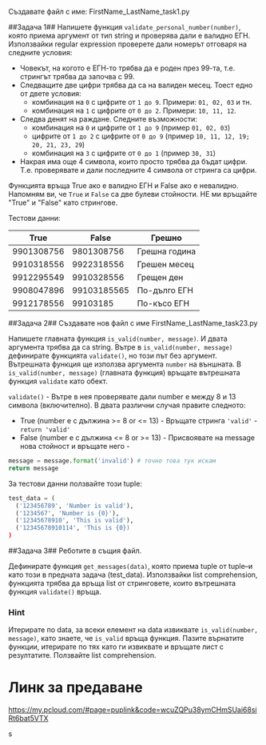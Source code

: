 Създавате файл с име: FirstName_LastName_task1.py

##Задача 1##
Напишете функция ```validate_personal_number(number)```, която приема аргумент от тип string и проверява дали е валидно ЕГН. 
Използвайки regular expression проверете дали номерът отговаря на следните условия:

* Човекът, на когото е ЕГН-то трябва да е роден през 99-та, т.е. стрингът трябва да започва с 99.
* Следващите две цифри трябва да са на валиден месец. Тоест едно от двете условия:
  * комбинация на ```0``` с цифрите от ```1 до 9```. Примери: ```01, 02, 03``` и тн.
  * комбинация на ```1``` с цифрите от ```0 до 2```. Примери: ```10, 11, 12```.
* Следва денят на раждане. Следните възможности:
  * комбинация на ```0``` и цифрите от ```1 до 9``` (пример ```01, 02, 03```)
  * цифрите от ```1 до 2``` с цифрите от ```0 до 9``` (пример ```10, 11, 12, 19; 20, 21, 23, 29```)
  * комбинация на ```3``` с цифрите от ```0 до 1``` (пример ```30, 31```)
* Накрая има още 4 символа, които просто трябва да бъдат цифри. Т.е. проверявате и дали последните 4 
  символа от стринга са цифри.
  
Функцията връща True ако е валидно ЕГН и False ако е невалидно. Напомням ви, че ```True``` и ```False``` са две булеви 
стойности. НЕ ми връщайте "True" и "False" като стрингове.
 
Тестови данни:

True       | False       | Грешно
---------- | ----------- | ---------------
9901308756 | 9801308756  | Грешна година
9910318556 | 9922318556  | Грешен месец
9912295549 | 9910328556  | Грещен ден
9908047896 | 99103185565 | По-дълго ЕГН
9912178556 | 99103185    | По-късо ЕГН

##Задача 2##
Създавате нов файл с име FirstName_LastName_task23.py

Напишете главната функция ```is_valid(number, message)```. И двата аргумента трябва да са string. Вътре в 
```is_valid(number, message)``` дефинирате функцията ```validate()```, но този път без аргумент. Вътрешната 
функция ще използва аргумента ```number``` на външната. В ```is_valid(number, message)``` (главната функция) връщате вътрешната функция ```validate``` като обект.

```validate()``` - Вътре в нея проверявате дали number е между 8 и 13 символа (включително). В двата различни случая 
правите следното:
* True (number е с дължина >= 8 or <= 13) - Връщате стринга ```'valid'``` - ```return 'valid'```
* False (number е с дължина <= 8 or >= 13) - Присвоявате на message нова стойност и връщате него - 
```python
message = message.format('invalid') # точно това тук искам
return message
```

За тестови данни ползвайте този tuple:
```python
test_data = (
  ('123456789', 'Number is valid'),
  ('1234567', 'Number is {0}'),
  ('12345678910', 'This is valid'),
  ('12345678910114', 'This is {0})
)
```


##Задача 3##
Реботите в същия файл.

Дефинирате функция ```get_messages(data)```, която приема tuple от tuple–и като този в предната задача (test_data). 
Използвайки list comprehension, функцията трябва да връща list от стринговете, които вътрешната функция 
```validate()``` връща.

### Hint ###
Итерирате по data, за всеки елемент на data извиквате ```is_valid(number, message)```, като знаете, че ```is_valid``` връща
функция. Пазите върнатите функции, итерирате по тях като ги извиквате и връщате лист с резултатите. Ползвайте list comprehension.


# Линк за предаване #
https://my.pcloud.com/#page=puplink&code=wcuZQPu38ymCHmSUai68siRt6bat5VTX



s
